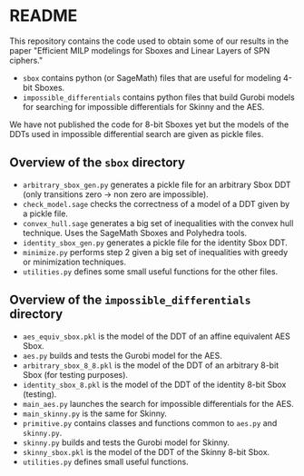 # README

This repository contains the code used to obtain some of our results in the paper "Efficient MILP modelings for Sboxes and Linear Layers of SPN ciphers."

- `sbox` contains python (or SageMath) files that are useful for modeling 4-bit Sboxes.
- `impossible_differentials` contains python files that build Gurobi models for searching for impossible differentials for Skinny and the AES.

We have not published the code for 8-bit Sboxes yet but the models of the DDTs used in impossible differential search are given as pickle files.

## Overview of the `sbox` directory

- `arbitrary_sbox_gen.py` generates a pickle file for an arbitrary Sbox DDT (only transitions zero -> non zero are impossible).
- `check_model.sage` checks the correctness of a model of a DDT given by a pickle file.
- `convex_hull.sage` generates a big set of inequalities with the convex hull technique. Uses the SageMath Sboxes and Polyhedra tools.
- `identity_sbox_gen.py` generates a pickle file for the identity Sbox DDT.
- `minimize.py` performs step 2 given a big set of inequalities with greedy or minimization techniques.
- `utilities.py` defines some small useful functions for the other files. 

## Overview of the `impossible_differentials` directory

- `aes_equiv_sbox.pkl` is the model of the DDT of an affine equivalent AES Sbox.
- `aes.py` builds and tests the Gurobi model for the AES.
- `arbitrary_sbox_8_8.pkl` is the model of the DDT of an arbitrary 8-bit Sbox (for testing purposes).
- `identity_sbox_8.pkl` is the model of the DDT of the identity 8-bit Sbox (testing).
- `main_aes.py` launches the search for impossible differentials for the AES.
- `main_skinny.py` is the same for Skinny.
- `primitive.py` contains classes and functions common to `aes.py` and `skinny.py`.
- `skinny.py` builds and tests the Gurobi model for Skinny.
- `skinny_sbox.pkl` is the model of the DDT of the Skinny 8-bit Sbox.
- `utilities.py` defines small useful functions.

